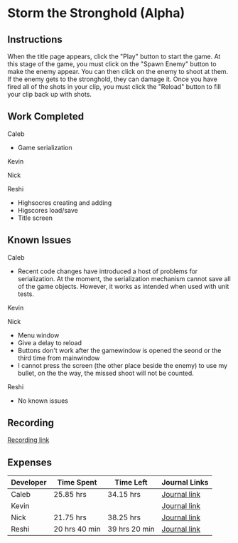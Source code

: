 # Storm the Stronghold (Alpha)
## Instructions
When the title page appears, click the "Play" button to start the game. At this stage of the game, you must click on the "Spawn Enemy" button to make the enemy appear. You can then click on the enemy to shoot at them. If the enemy gets to the stronghold, they can damage it. Once you have fired all of the shots in your clip, you must click the "Reload" button to fill your clip back up with shots. 

## Work Completed
Caleb
* Game serialization

Kevin

Nick

Reshi

* Highsocres creating and adding
* Higscores  load/save
* Title screen
## Known Issues
Caleb
* Recent code changes have introduced a host of problems for serialization. At the moment, the serialization mechanism cannot save all of the game objects. However, it works as intended when used with unit tests.    

Kevin

Nick

* Menu window
* Give a delay to reload
* Buttons don't work after the gamewindow is opened the seond or the third time from mainwindow
* I cannot press the screen (the other place beside the enemy) to use my bullet, on the the way, the missed shoot will not be counted.

Reshi

* No known issues

## Recording
[Recording link](https://drive.google.com/open?id=1CW5kdHxV4GoX-Ov_sJSzhnEn91TZ-8OM)

## Expenses
Developer|Time Spent|Time Left|Journal Links                                                     
---------|----------|---------|--------------
|Caleb|25.85 hrs|34.15 hrs|[Journal link](https://github.com/stormthebuilding/sixtyhours/wiki/NguyenJournal)
|Kevin|   | |[Journal link](https://github.com/stormthebuilding/sixtyhours/wiki/HansenJournal)
|Nick| 21.75 hrs | 38.25 hrs |[Journal link](https://github.com/stormthebuilding/sixtyhours/wiki/NickJournal)
|Reshi|20 hrs 40 min | 39 hrs 20 min|[Journal link](https://github.com/stormthebuilding/sixtyhours/wiki/ReshiJournal)
